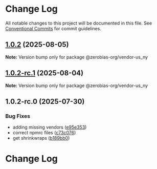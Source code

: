 # Change Log

All notable changes to this project will be documented in this file.
See [Conventional Commits](https://conventionalcommits.org) for commit guidelines.

## [1.0.2](https://github.com/zerobias-org/vendor/compare/@zerobias-org/vendor-us_ny@1.0.2-rc.1...@zerobias-org/vendor-us_ny@1.0.2) (2025-08-05)

**Note:** Version bump only for package @zerobias-org/vendor-us_ny





## [1.0.2-rc.1](https://github.com/zerobias-org/vendor/compare/@zerobias-org/vendor-us_ny@1.0.2-rc.0...@zerobias-org/vendor-us_ny@1.0.2-rc.1) (2025-08-04)

**Note:** Version bump only for package @zerobias-org/vendor-us_ny





## 1.0.2-rc.0 (2025-07-30)


### Bug Fixes

* adding missing vendors ([e95e353](https://github.com/zerobias-org/vendor/commit/e95e35309a1812973f4536f535eee460edc5414c))
* correct npmrc files ([c73c076](https://github.com/zerobias-org/vendor/commit/c73c0761e1e567cc0c2f0f8179725016d11caf8c))
* get shrinkwraps ([b189bb0](https://github.com/zerobias-org/vendor/commit/b189bb0cf53ad66427530ccc0eab7824527942d3))





# Change Log
